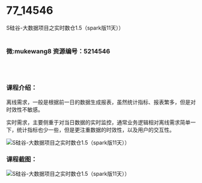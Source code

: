 # 77_14546
S硅谷-大数据项目之实时数仓1.5（spark版11天））
<br/></br>
<h3>微:mukewang8 资源编号：5214546</h3>
<br/></br>
<h3>课程介绍：</h3>
<p>离线需求，一般是根据前一日的数据生成报表，虽然统计指标、报表繁多，但是对时效性不敏感。</p>
<p>实时需求，主要侧重于对当日数据的实时监控，通常业务逻辑相对离线需求简单一下，统计指标也少一些，但是更注重数据的时效性，以及用户的交互性。</p>
<p><img src="https://www.ko996.com/wp-content/uploads/img/2020/07/1-76-300x211.png" alt="S硅谷-大数据项目之实时数仓1.5（spark版11天））"></p>
<div class="info-desc">
<h3>课程截图：</h3>
<p><img src="https://www.ko996.com/wp-content/uploads/img/2020/07/2-74.png" alt="S硅谷-大数据项目之实时数仓1.5（spark版11天））"></p>


			
</div>

